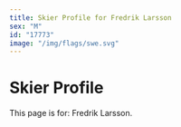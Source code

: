 ```yaml
---
title: Skier Profile for Fredrik Larsson
sex: "M"
id: "17773"
image: "/img/flags/swe.svg" 
---
```


# Skier Profile

This page is for: Fredrik Larsson.
    